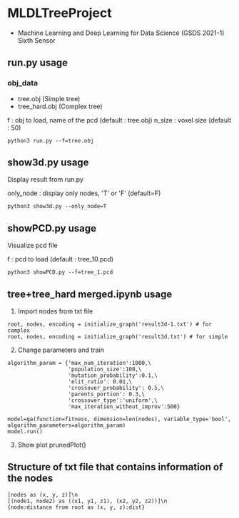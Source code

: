 # MLDLTreeProject

- Machine Learning and Deep Learning for Data Science (GSDS 2021-1) Sixth Sensor

## run.py usage

### obj_data

+ tree.obj (Simple tree)
+ tree_hard.obj (Complex tree)

f : obj to load, name of the pcd (default : tree.obj)
n_size : voxel size (default : 50)

```
python3 run.py --f=tree.obj
```



## show3d.py usage

Display result from run.py

only_node : display only nodes, 'T' or 'F' (default=F)

```
python3 show3d.py --only_node=T
```



## showPCD.py usage

Visualize pcd file

f : pcd to load (default : tree_10.pcd)

```
python3 showPCD.py --f=tree_1.pcd
```

## tree+tree_hard merged.ipynb usage
1. Import nodes from txt file
```
root, nodes, encoding = initialize_graph('result3d-1.txt') # for complex
root, nodes, encoding = initialize_graph('result3d.txt') # for simple
```
2. Change parameters and train
```
algorithm_param = {'max_num_iteration':1000,\
                   'population_size':100,\
                   'mutation_probability':0.1,\
                   'elit_ratio': 0.01,\
                   'crossover_probability': 0.5,\
                   'parents_portion': 0.3,\
                   'crossover_type':'uniform',\
                   'max_iteration_without_improv':500}

model=ga(function=fitness, dimension=len(nodes), variable_type='bool', algorithm_parameters=algorithm_param)
model.run()
```
3. Show plot
prunedPlot()

## Structure of txt file that contains information of the nodes
```
[nodes as (x, y, z)]\n
[(node1, node2) as ((x1, y1, z1), (x2, y2, z2))]\n
{node:distance from root as (x, y, z):dist}
```
